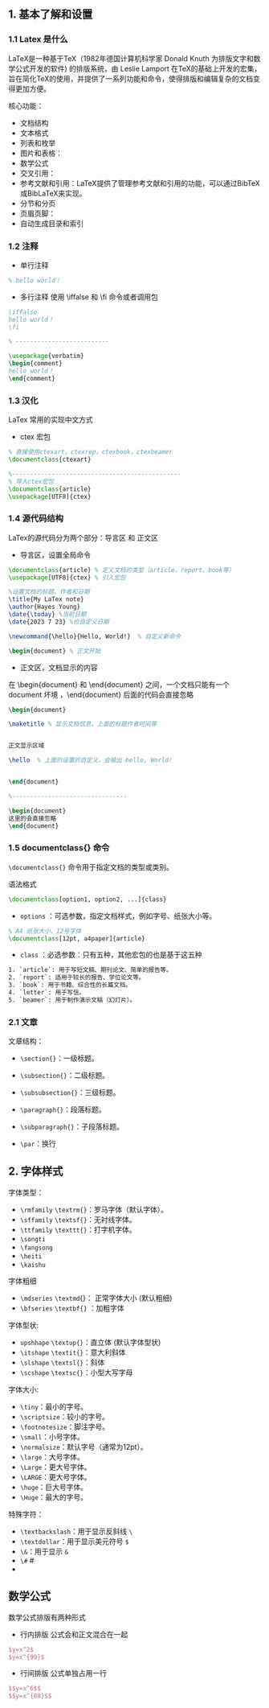 ## 1. 基本了解和设置
### 1.1 Latex 是什么
LaTeX是一种基于TeX（1982年德国计算机科学家 Donald Knuth 为排版文字和数学公式开发的软件) 的排版系统，由 Leslie Lamport 在TeX的基础上开发的宏集，旨在简化TeX的使用，并提供了一系列功能和命令，使得排版和编辑复杂的文档变得更加方便。

核心功能：

- 文档结构
- 文本格式
- 列表和枚举
- 图片和表格：
- 数学公式
- 交叉引用：
- 参考文献和引用：LaTeX提供了管理参考文献和引用的功能，可以通过BibTeX或BibLaTeX来实现。
- 分节和分页
- 页眉页脚：
- 自动生成目录和索引

### 1.2 注释
- 单行注释
```latex
% hello world！
```

- 多行注释
使用 \iffalse 和 \fi 命令或者调用包
```latex
\iffalse
hello world！
\fi

% --------------------------

\usepackage{verbatim}
\begin{comment}
hello world！
\end{comment}
```


### 1.3 汉化
LaTex 常用的实现中文方式
- ctex 宏包
```laTex
% 直接使用ctexart，ctexrep，ctexbook，ctexbeamer
\documentclass{ctexart}

%-----------------------------------------------
% 导入ctex宏包
\documentclass{article} 
\usepackage[UTF8]{ctex}
```



### 1.4 源代码结构
LaTex的源代码分为两个部分：导言区 和 正文区

- 导言区，设置全局命令 

```LaTex
\documentclass{article} % 定义文档的类型（article、report、book等） 
\usepackage[UTF8]{ctex} % 引入宏包

%设置文档的标题、作者和日期
\title{My LaTex note} 
\author{Hayes Young} 
\date{\today} %当前日期
\date{2023 7 23} %也自定义日期

\newcommand{\hello}{Hello, World!}  % 自定义新命令 

\begin{document} % 正文开始
```


- 正文区，文档显示的内容

在 \begin{document} 和  \end{document} 之间，一个文档只能有一个 document 坏境 ，\end{document}  后面的代码会直接忽略

```LaTex
\begin{document}

\maketitle % 显示文档信息，上面的标题作者时间等


正文显示区域

\hello  % 上面的设置的自定义，会输出 hello, World!


\end{document}

%--------------------------------

\begin{document}
这里的会直接忽略
\end{document}
```



### 1.5 documentclass{} 命令 
`\documentclass{}` 命令用于指定文档的类型或类别。

语法格式
```laTex
\documentclass[option1, option2, ...]{class}
```

- `options` ：可选参数，指定文档样式，例如字号、纸张大小等。

```laTex
% A4 纸张大小，12号字体
\documentclass[12pt, a4paper]{article}
```

- `class` ：必选参数：只有五种，其他宏包的也是基于这五种
```laTex
1. `article`: 用于写短文稿、期刊论文、简单的报告等。
2. `report`: 适用于较长的报告、学位论文等。
3. `book`: 用于书籍、综合性的长篇文档。
4. `letter`: 用于写信。
5. `beamer`: 用于制作演示文稿（幻灯片）。
```


### 2.1 文章

文章结构：
- `\section{}`：一级标题。
- `\subsection{}`：二级标题。
- `\subsubsection{}`：三级标题。

- `\paragraph{}`：段落标题。
- `\subparagraph{}`：子段落标题。

- `\par`：换行




## 2. 字体样式



字体类型：
- `\rmfamily`  `\textrm{}`：罗马字体（默认字体）。
- `\sffamily` `\textsf{}`：无衬线字体。
- `\ttfamily` `\texttt{}`：打字机字体。
- `\songti` 
- `\fangsong`
- `\heiti`
- `\kaishu`

字体粗细
- `\mdseries`  `\textmd`{}： 正常字体大小 (默认粗细)
- `\bfseries` `\textbf{}` ：加粗字体  

字体型状:
- `upshhape` `\textup{}`：直立体 (默认字体型状)
- `\itshape` `\textit{}`：意大利斜体
- `\slshape` `\textsl{}`：斜体
- `\scshape` `\textsc{}`：小型大写字母

字体大小:
- `\tiny`：最小的字号。
- `\scriptsize`：较小的字号。
- `\footnotesize`：脚注字号。
- `\small`：小号字体。
- `\normalsize`：默认字号（通常为12pt）。
- `\large`：大号字体。
- `\Large`：更大号字体。
- `\LARGE`：更大号字体。
- `\huge`：巨大号字体。
- `\Huge`：最大的字号。

特殊字符：
- `\textbackslash`：用于显示反斜线 `\`
- `\textdollar`：用于显示美元符号 `$`
- `\&`：用于显示 `&`
- `\#` #
- 




## 数学公式
数学公式排版有两种形式
- 行内排版
公式会和正文混合在一起
```latex
$y=x^2$
$y=x^{99}$

```

- 行间排版
公式单独占用一行
```latex
$$y=x^6$$
$$y=x^{88}$$
```